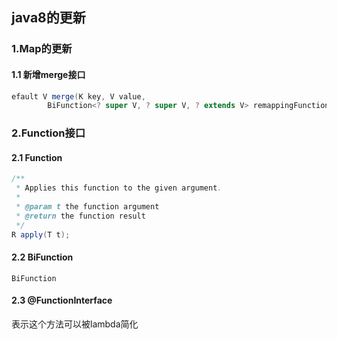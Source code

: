 ## java8的更新

### 1.Map的更新 

#### 1.1 新增merge接口

```java
efault V merge(K key, V value,
        BiFunction<? super V, ? super V, ? extends V> remappingFunction)
```



### 2.Function接口

#### 2.1 Function

```java
/**
 * Applies this function to the given argument.
 *
 * @param t the function argument
 * @return the function result
 */
R apply(T t);
```

#### 2.2 BiFunction

```
BiFunction
```

#### 2.3  @FunctionInterface

表示这个方法可以被lambda简化